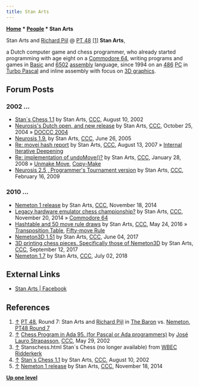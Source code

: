```yaml
---
title: Stan Arts
---
```

**[Home](Home "Home") \* [People](People "People") \* Stan Arts**



 [](http://www.computerschaak.nl/index.php/nieuws/51-toernooien/704-pt48-round-7) Stan Arts and [Richard Pijl](Richard_Pijl "Richard Pijl") @ [PT 48](PT_48 "PT 48") <a id="cite-note-1" href="#cite-ref-1">[1]</a> 
**Stan Arts**,  

a Dutch computer game and chess programmer, who already started programming with age eight on a [Commodore 64](Commodore_64 "Commodore 64"), writing programs and games in [Basic](Basic "Basic") and [6502](6502 "6502") [assembly](Assembly "Assembly") language, since 1994 on an [486](X86 "X86") [PC](IBM_PC "IBM PC") in [Turbo Pascal](Pascal#TurboPascal "Pascal") and inline assembly with focus on [3D graphics](https://en.wikipedia.org/wiki/3D_computer_graphics). 



## Forum Posts


### 2002 ...


* [Stan´s Chess 1.1](https://www.stmintz.com/ccc/index.php?id=245041) by Stan Arts, [CCC](CCC "CCC"), August 10, 2002
* [Neurosis's Dutch open, and new release](https://www.stmintz.com/ccc/index.php?id=393228) by Stan Arts, [CCC](CCC "CCC"), October 25, 2004 » [DOCCC 2004](DOCCC_2004 "DOCCC 2004")
* [Neurosis 1.9.](https://www.stmintz.com/ccc/index.php?id=433604) by Stan Arts, [CCC](CCC "CCC"), June 26, 2005
* [Re: movei hash report](http://www.talkchess.com/forum/viewtopic.php?topic_view=threads&p=137519&t=15688) by Stan Arts, [CCC](CCC "CCC"), August 13, 2007 » [Internal Iterative Deepening](Internal_Iterative_Deepening "Internal Iterative Deepening")
* [Re: implementation of undoMove()?](http://www.talkchess.com/forum/viewtopic.php?topic_view=threads&p=171349&t=19214) by Stan Arts, [CCC](CCC "CCC"), January 28, 2008 » [Unmake Move](Unmake_Move "Unmake Move"), [Copy-Make](Copy-Make "Copy-Make")
* [Neurosis 2.5 , Programmer's Tournament version](http://www.talkchess.com/forum/viewtopic.php?t=26580) by Stan Arts, [CCC](CCC "CCC"), February 16, 2009


### 2010 ...


* [Nemeton 1 release](http://www.talkchess.com/forum/viewtopic.php?t=54375) by Stan Arts, [CCC](CCC "CCC"), November 18, 2014
* [Legacy hardware emulator chess championship?](http://www.talkchess.com/forum/viewtopic.php?t=54404) by Stan Arts, [CCC](CCC "CCC"), November 20, 2014 » [Commodore 64](Commodore_64 "Commodore 64")
* [Hashtable and 50 move rule draws](http://www.talkchess.com/forum3/viewtopic.php?f=7&t=60264) by Stan Arts, [CCC](CCC "CCC"), May 24, 2016 » [Transposition Table](Transposition_Table "Transposition Table"), [Fifty-move Rule](Fifty-move_Rule "Fifty-move Rule")
* [Nemeton3D 1.51](http://www.talkchess.com/forum3/viewtopic.php?f=2&t=64177) by Stan Arts, [CCC](CCC "CCC"), June 04, 2017
* [3D printing chess pieces. Specifically those of Nemeton3D](http://www.talkchess.com/forum3/viewtopic.php?f=2&t=65151) by Stan Arts, [CCC](CCC "CCC"), September 12, 2017
* [Nemeton 1.7](http://www.talkchess.com/forum3/viewtopic.php?f=2&t=67881) by Stan Arts, [CCC](CCC "CCC"), July 02, 2018


## External Links


* [Stan Arts | Facebook](https://www.facebook.com/stan.arts)


## References


1. <a id="cite-ref-1" href="#cite-note-1">↑</a> [PT 48](PT_48 "PT 48"), Round 7: Stan Arts and [Richard Pijl](Richard_Pijl "Richard Pijl") in [The Baron](The_Baron "The Baron") vs. [Nemeton](Nemeton "Nemeton"), [PT48 Round 7](http://www.computerschaak.nl/index.php/nieuws/51-toernooien/704-pt48-round-7)
2. <a id="cite-ref-2" href="#cite-note-2">↑</a> [Chess Program in Ada 95. (for Pascal or Ada programmers)](https://www.stmintz.com/ccc/index.php?id=232745) by [José Lauro Strapasson](index.php?title=Jos%C3%A9_Lauro_Strapasson&action=edit&redlink=1 "José Lauro Strapasson (page does not exist)"), [CCC](CCC "CCC"), May 29, 2002
3. <a id="cite-ref-3" href="#cite-note-3">↑</a> Stanschess.html Stan´s Chess (no longer available) from [WBEC Ridderkerk](WBEC "WBEC")
4. <a id="cite-ref-4" href="#cite-note-4">↑</a> [Stan´s Chess 1.1](https://www.stmintz.com/ccc/index.php?id=245041) by Stan Arts, [CCC](CCC "CCC"), August 10, 2002
5. <a id="cite-ref-5" href="#cite-note-5">↑</a> [Nemeton 1 release](http://www.talkchess.com/forum/viewtopic.php?t=54375) by Stan Arts, [CCC](CCC "CCC"), November 18, 2014

**[Up one level](People "People")**







 
